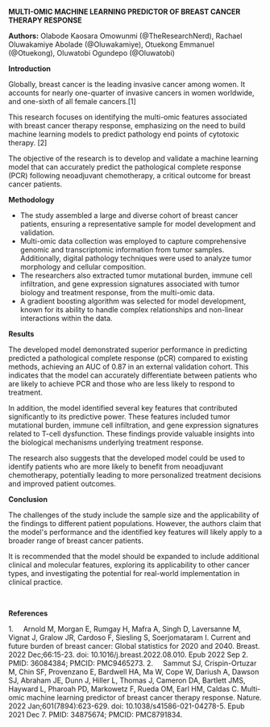 **MULTI-OMIC MACHINE LEARNING PREDICTOR OF BREAST CANCER THERAPY RESPONSE**


**Authors:** Olabode Kaosara Omowunmi (@TheResearchNerd), Rachael Oluwakamiye Abolade (@Oluwakamiye), Otuekong Emmanuel (@Otuekong), Oluwatobi Ogundepo (@Oluwatobi)


**Introduction**

Globally, breast cancer is the leading invasive cancer among women. It accounts for nearly one-quarter of invasive cancers in women worldwide, and one-sixth of all female cancers.\[1]

This research focuses on identifying the multi-omic features associated with breast cancer therapy response, emphasizing on the need to build machine learning models to predict pathology end points of cytotoxic therapy. \[2]

The objective of the research is to develop and validate a machine learning model that can accurately predict the pathological complete response (PCR) following neoadjuvant chemotherapy, a critical outcome for breast cancer patients.

**Methodology**

- The study assembled a large and diverse cohort of breast cancer patients, ensuring a representative sample for model development and validation.
- Multi-omic data collection was employed to capture comprehensive genomic and transcriptomic information from tumor samples. Additionally, digital pathology techniques were used to analyze tumor morphology and cellular composition.
- The researchers also extracted tumor mutational burden, immune cell infiltration, and gene expression signatures associated with tumor biology and treatment response, from the multi-omic data.
- A gradient boosting algorithm was selected for model development, known for its ability to handle complex relationships and non-linear interactions within the data.

**Results**

The developed model demonstrated superior performance in predicting predicted a pathological complete response (pCR) compared to existing methods, achieving an AUC of 0.87 in an external validation cohort. This indicates that the model can accurately differentiate between patients who are likely to achieve PCR and those who are less likely to respond to treatment.

In addition, the model identified several key features that contributed significantly to its predictive power. These features included tumor mutational burden, immune cell infiltration, and gene expression signatures related to T-cell dysfunction. These findings provide valuable insights into the biological mechanisms underlying treatment response.

The research also suggests that the developed model could be used to identify patients who are more likely to benefit from neoadjuvant chemotherapy, potentially leading to more personalized treatment decisions and improved patient outcomes.

**Conclusion**

The challenges of the study include the sample size and the applicability of the findings to different patient populations. However, the authors claim that the model's performance and the identified key features will likely apply to a broader range of breast cancer patients.

It is recommended that the model should be expanded to include additional clinical and molecular features, exploring its applicability to other cancer types, and investigating the potential for real-world implementation in clinical practice.

 


**References**

<!--[if !supportLists]-->1.     <!--[endif]-->Arnold M, Morgan E, Rumgay H, Mafra A, Singh D, Laversanne M, Vignat J, Gralow JR, Cardoso F, Siesling S, Soerjomataram I. Current and future burden of breast cancer: Global statistics for 2020 and 2040. Breast. 2022 Dec;66:15-23. doi: 10.1016/j.breast.2022.08.010. Epub 2022 Sep 2. PMID: 36084384; PMCID: PMC9465273.

<!--[if !supportLists]-->2.     <!--[endif]-->Sammut SJ, Crispin-Ortuzar M, Chin SF, Provenzano E, Bardwell HA, Ma W, Cope W, Dariush A, Dawson SJ, Abraham JE, Dunn J, Hiller L, Thomas J, Cameron DA, Bartlett JMS, Hayward L, Pharoah PD, Markowetz F, Rueda OM, Earl HM, Caldas C. Multi-omic machine learning predictor of breast cancer therapy response. Nature. 2022 Jan;601(7894):623-629. doi: 10.1038/s41586-021-04278-5. Epub 2021 Dec 7. PMID: 34875674; PMCID: PMC8791834.
